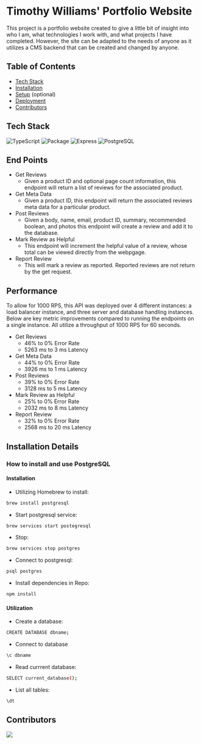 # Timothy Williams' Portfolio Website
This project is a portfolio website created to give a little bit of insight into who I am, what technologies I work with, and what projects I have completed. However, the site can be adapted to the needs of anyone as it utilizes a CMS backend that can be created and changed by anyone.

## Table of Contents
- [Tech Stack](#tech-stack)
- [Installation](#installation)
- [Setup](#setup)
  (optional)
- [Deployment](#deployment)
- [Contributors](#contributors)

## Tech Stack
![TypeScript](https://img.shields.io/badge/TypeScript-007ACC?style=for-the-badge&logo=typescript&logoColor=white)
![Package](https://img.shields.io/hexpm/v/sanity.svg)
![Express](https://img.shields.io/badge/-Express-DCDCDC?logo=express&logoColor=black&style=for-the-badge)
![PostgreSQL](https://img.shields.io/badge/PostgreSQL-316192?style=for-the-badge&logo=postgresql&logoColor=white)

## End Points
* Get Reviews
  * Given a product ID and optional page count information, this endpoint will return a list of reviews for the associated product.
* Get Meta Data
  * Given a product ID, this endpoint will return the associated reviews meta data for a particular product.
* Post Reviews
  * Given a body, name, email, product ID, summary, recommended boolean, and photos this endpoint will create a review and add it to the database.
* Mark Review as Helpful
  * This endpoint will increment the helpful value of a review, whose total can be viewed directly from the webpgage.
* Report Review
  * This will mark a review as reported. Reported reviews are not return by the get request.

## Performance
To allow for 1000 RPS, this API was deployed over 4 different instances: a load balancer instance, and three server and database handling instances. Below are key metric improvements compared to running the endpoints on a single instance. All utilize a throughput of 1000 RPS for 60 seconds.
* Get Reviews
  * 46% to 0% Error Rate
  * 5263 ms to 3 ms Latency
* Get Meta Data
  * 44% to 0% Error Rate
  * 3926 ms to 1 ms Latency
* Post Reviews
  * 39% to 0% Error Rate
  * 3128 ms to 5 ms Latency
* Mark Review as Helpful
  * 25% to 0% Error Rate
  * 2032 ms to 8 ms Latency
* Report Review
  * 32% to 0% Error Rate
  * 2568 ms to 20 ms Latency

## Installation Details

### How to install and use PostgreSQL
#### Installation
* Utilizing Homebrew to install:
```bash
brew install postgresql
```
* Start postgresql service:
```bash
brew services start postegresql
```
* Stop:
```bash
brew services stop postgres
```
* Connect to postgresql: 
```bash
psql postgres
```
* Install dependencies in Repo:
```bash
npm install
```
#### Utilization
* Create a database:
```bash
CREATE DATABASE dbname;
```
* Connect to database
```bash
\c dbname
```
* Read currrent database:
```bash
SELECT current_database();
```
* List all tables:
```bash
\dt
```

## Contributors
<a href="https://github.com/Bornean-Orangutan/Ratings-and-Reviews-API/graphs/contributors">
  <img src="https://contrib.rocks/image?repo=Bornean-Orangutan/Ratings-and-Reviews-API" />
</a>

